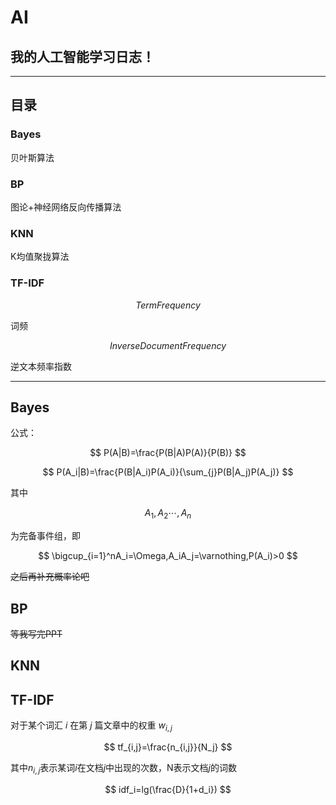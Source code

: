 # AI

## 我的人工智能学习日志！

---

## 目录

### Bayes

贝叶斯算法

### BP

图论+神经网络反向传播算法

### KNN

K均值聚拢算法

### TF-IDF

$$Term Frequency$$

词频

$$Inverse Document Frequency$$

逆文本频率指数

---

## Bayes

公式：

$$
P(A|B)=\frac{P(B|A)P(A)}{P(B)}
$$

$$
P(A_i|B)=\frac{P(B|A_i)P(A_i)}{\sum_{j}P(B|A_j)P(A_j)}
$$

其中

$$
A_1,A_2\cdots ,A_n
$$

为完备事件组，即

$$
\bigcup_{i=1}^nA_i=\Omega,A_iA_j=\varnothing,P(A_i)>0
$$ 

~~之后再补充概率论吧~~

## BP

~~等我写完PPT~~

## KNN

## TF-IDF

对于某个词汇 $i$ 在第 $j$ 篇文章中的权重 $w_{i,j}$

$$
tf_{i,j}=\frac{n_{i,j}}{N_j}
$$

其中$n_{i,j}$表示某词$i$在文档$j$中出现的次数，N表示文档$j$的词数

$$
idf_i=lg(\frac{D}{1+d_i})
$$